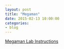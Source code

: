 ```yaml
---
layout: post
title: "Megaman"
date: 2015-02-13 10:00:00
categories:
- blog
---
```


[Megaman Lab Instructions](https://docs.google.com/presentation/d/1NYwHM2Lrlg_gIkG6Lwa5fBFioF9oFgSLpuG1TPlKBPY/edit?usp=sharing)
